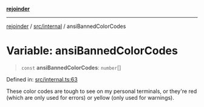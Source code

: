 [**rejoinder**](../../../README.md)

***

[rejoinder](../../../README.md) / [src/internal](../README.md) / ansiBannedColorCodes

# Variable: ansiBannedColorCodes

> `const` **ansiBannedColorCodes**: `number`[]

Defined in: [src/internal.ts:63](https://github.com/Xunnamius/rejoinder/blob/ca03dc95b439565d6c2438e8d0f7697514c85819/src/internal.ts#L63)

These color codes are tough to see on my personal terminals, or they're red (which are only used for errors) or yellow (only used for warnings).
